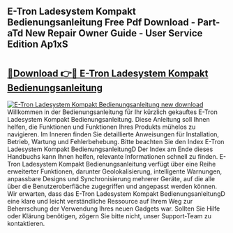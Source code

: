 ## E-Tron Ladesystem Kompakt Bedienungsanleitung Free Pdf Download - Part-aTd New Repair Owner Guide - User Service Edition Ap1xS

# <h2><a href="http://df5ksb.blite.top/?on=E-Tron+Ladesystem+Kompakt+Bedienungsanleitung">🔗Download 👉🔴 E-Tron Ladesystem Kompakt Bedienungsanleitung</a></h2>

[![E-Tron Ladesystem Kompakt Bedienungsanleitung new download](https://i.imgur.com/lujVjoI.png)](http://df5ksb.blite.top/?on=E-Tron+Ladesystem+Kompakt+Bedienungsanleitung)
Willkommen in der Bedienungsanleitung für Ihr kürzlich gekauftes E-Tron Ladesystem Kompakt Bedienungsanleitung. Diese Anleitung soll Ihnen helfen, die Funktionen und Funktionen Ihres Produkts mühelos zu navigieren. Im Inneren finden Sie detaillierte Anweisungen für Installation, Betrieb, Wartung und Fehlerbehebung. Bitte beachten Sie den Index E-Tron Ladesystem Kompakt BedienungsanleitungD Der Index am Ende dieses Handbuchs kann Ihnen helfen, relevante Informationen schnell zu finden. E-Tron Ladesystem Kompakt Bedienungsanleitung verfügt über eine Reihe erweiterter Funktionen, darunter Geolokalisierung, intelligente Warnungen, anpassbare Designs und Synchronisierung mehrerer Geräte, auf die alle über die Benutzeroberfläche zugegriffen und angepasst werden können. Wir erwarten, dass das E-Tron Ladesystem Kompakt BedienungsanleitungD eine klare und leicht verständliche Ressource auf Ihrem Weg zur Beherrschung der Verwendung Ihres neuen Gadgets war. Sollten Sie Hilfe oder Klärung benötigen, zögern Sie bitte nicht, unser Support-Team zu kontaktieren.
